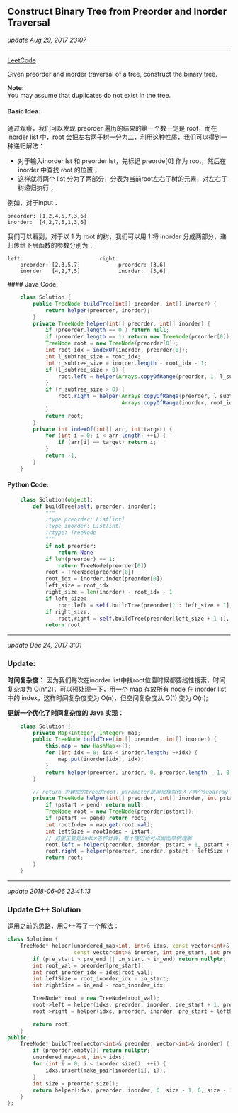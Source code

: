 ## Construct Binary Tree from Preorder and Inorder Traversal

_update Aug 29, 2017  23:07_

---

[LeetCode](https://leetcode.com/problems/construct-binary-tree-from-preorder-and-inorder-traversal/description//)



Given preorder and inorder traversal of a tree, construct the binary tree.

**Note:**  
You may assume that duplicates do not exist in the tree.



#### Basic Idea:

通过观察，我们可以发现 preorder 遍历的结果的第一个数一定是 root，而在 inorder list 中，root 会把左右两子树一分为二，利用这种性质，我们可以得到一种递归解法：

* 对于输入inorder lst 和 preorder lst，先标记 preorde\[0\] 作为 root，然后在 inorder 中查找 root 的位置；
* 这样就将两个 list 分为了两部分，分表为当前root左右子树的元素，对左右子树递归执行；

例如，对于input：

```
preorder: [1,2,4,5,7,3,6]
inorder:  [4,2,7,5,1,3,6]
```

我们可以看到，对于以 1 为 root 的树，我们可以用 1 将 inorder 分成两部分，递归传给下层函数的参数分别为：

```
left:                        right:
    preorder: [2,3,5,7]            preorder: [3,6]
    inorder   [4,2,7,5]            inorder:  [3,6]
```

<sp>
#### Java Code:

```java
    class Solution {
        public TreeNode buildTree(int[] preorder, int[] inorder) {
            return helper(preorder, inorder);
        }
        private TreeNode helper(int[] preorder, int[] inorder) {
            if (preorder.length == 0 ) return null;
            if (preorder.length == 1) return new TreeNode(preorder[0]);
            TreeNode root = new TreeNode(preorder[0]);
            int root_idx = indexOf(inorder, preorder[0]);
            int l_subtree_size = root_idx;
            int r_subtree_size = inorder.length - root_idx - 1;
            if (l_subtree_size > 0) {
                root.left = helper(Arrays.copyOfRange(preorder, 1, l_subtree_size + 1), Arrays.copyOfRange(inorder, 0, root_idx));
            }
            if (r_subtree_size > 0) {
                root.right = helper(Arrays.copyOfRange(preorder, l_subtree_size + 1, preorder.length),
                                    Arrays.copyOfRange(inorder, root_idx + 1, inorder.length));
            }
            return root;
        }
        private int indexOf(int[] arr, int target) {
            for (int i = 0; i < arr.length; ++i) {
                if (arr[i] == target) return i;
            }
            return -1;
        }
    }
```

#### Python Code:

```python
    class Solution(object):
        def buildTree(self, preorder, inorder):
            """
            :type preorder: List[int]
            :type inorder: List[int]
            :rtype: TreeNode
            """
            if not preorder:
                return None
            if len(preorder) == 1:
                return TreeNode(preorder[0])
            root = TreeNode(preorder[0])
            root_idx = inorder.index(preorder[0])
            left_size = root_idx
            right_size = len(inorder) - root_idx - 1
            if left_size:
                root.left = self.buildTree(preorder[1 : left_size + 1], inorder[0 : root_idx])
            if right_size:
                root.right = self.buildTree(preorder[left_size + 1 :], inorder[root_idx + 1 :])
            return root
```

<sp>

___
_update Dec 24, 2017  3:01_

### Update:
**时间复杂度：** 因为我们每次在inorder list中找root位置时候都要线性搜索，时间复杂度为 O(n^2)，可以预处理一下，用一个 map 存放所有 node 在 inorder list 中的 index，这样时间复杂度变为 O(n)，但空间复杂度从 O(1) 变为 O(n);

**更新一个优化了时间复杂度的 Java 实现：**

```java
    class Solution {
        private Map<Integer, Integer> map;
        public TreeNode buildTree(int[] preorder, int[] inorder) {
            this.map = new HashMap<>();
            for (int idx = 0; idx < inorder.length; ++idx) {
                map.put(inorder[idx], idx);
            }
            return helper(preorder, inorder, 0, preorder.length - 1, 0, inorder.length - 1);
        }

        // return 为建成的tree的root，parameter是用来模拟传入了两个subarray`
        private TreeNode helper(int[] preorder, int[] inorder, int pstart, int pend, int istart, int iend) {
            if (pstart > pend) return null;
            TreeNode root = new TreeNode(preorder[pstart]);
            if (pstart == pend) return root;
            int rootIndex = map.get(root.val);
            int leftSize = rootIndex - istart;
            // 这里主要是index各种计算，看不懂的话可以画图举例理解
            root.left = helper(preorder, inorder, pstart + 1, pstart + leftSize, istart, rootIndex - 1);
            root.right = helper(preorder, inorder, pstart + leftSize + 1, pend, rootIndex + 1, iend);
            return root;
        }
    }
```

---

_update 2018-06-06 22:41:13_

### Update C++ Solution
运用之前的思路，用C++写了一个解法：

```cpp
class Solution {
    TreeNode* helper(unordered_map<int, int>& idxs, const vector<int>& preorder,
                     const vector<int>& inorder, int pre_start, int pre_end, int in_start, int in_end) {
        if (pre_start > pre_end || in_start > in_end) return nullptr;
        int root_val = preorder[pre_start];
        int root_inorder_idx = idxs[root_val];
        int leftSize = root_inorder_idx - in_start;
        int rightSize = in_end - root_inorder_idx;

        TreeNode* root = new TreeNode(root_val);
        root->left = helper(idxs, preorder, inorder, pre_start + 1, pre_start + leftSize, in_start, root_inorder_idx - 1);
        root->right = helper(idxs, preorder, inorder, pre_start + leftSize + 1, pre_end, root_inorder_idx + 1, in_end);

        return root;
    }
public:
    TreeNode* buildTree(vector<int>& preorder, vector<int>& inorder) {
        if (preorder.empty()) return nullptr;
        unordered_map<int, int> idxs;
        for (int i = 0; i < inorder.size(); ++i) {
            idxs.insert(make_pair(inorder[i], i));
        }
        int size = preorder.size();
        return helper(idxs, preorder, inorder, 0, size - 1, 0, size - 1);
    }
};
```
